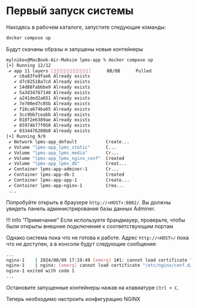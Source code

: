 # Первый запуск системы

Находясь в рабочем каталоге, запустите следующие команды:

``` bash title="~/lpms-app"
docker compose up 
```

Будут скачаны образы и запущены новые контейнеры

``` bash title="~/lpms-app"
mylnikov@MacBook-Air-Maksim lpms-app % docker compose up
[+] Running 12/12
 ✔ app 11 layers [⣿⣿⣿⣿⣿⣿⣿⣿⣿⣿⣿]      0B/0B      Pulled                      2.6s 
   ✔ c6a83fedfae6 Already exists                                           0.0s 
   ✔ d7c82518a7cd Already exists                                           0.0s 
   ✔ 14d88fabbbe9 Already exists                                           0.0s 
   ✔ 5a3d34767148 Already exists                                           0.0s 
   ✔ a241ded2a651 Already exists                                           0.0s 
   ✔ 7e700ed7c05b Already exists                                           0.0s 
   ✔ f16ca674ba65 Already exists                                           0.0s 
   ✔ 3cc9bb7ceabb Already exists                                           0.0s 
   ✔ 018f2e6389ae Already exists                                           0.0s 
   ✔ 85974b77f050 Already exists                                           0.0s 
   ✔ 0334476208b0 Already exists                                           0.0s 
[+] Running 9/9
 ✔ Network lpms-app_default           Create...                            0.2s 
 ✔ Volume "lpms-app_lpms_static"      C...                                 0.0s 
 ✔ Volume "lpms-app_lpms_media"       Cr...                                0.0s 
 ✔ Volume "lpms-app_lpms_nginx_conf"  Created                              0.0s 
 ✔ Volume "lpms-app_lpms_db"          Creat...                             0.0s 
 ✔ Container lpms-app-adminer-1       Cr...                                0.3s 
 ✔ Container lpms-app-db-1            Created                              0.3s 
 ✔ Container lpms-app-app-1           Create...                            1.1s 
 ✔ Container lpms-app-nginx-1         Crea...                              0.2s 
 ...
```

Попробуйте открыть в браузере `http://<HOST>:8082/`. Вы должны увидеть панель администрирования базы данных Adminer.

!!! info "Примечание" 
    Если используете брандмауер, проверьте, чтобы были открыты внешние подключения к соответствующим портам

Однако система пока что не готова к работе. Адрес `http://<HOST>/` пока что не доступен, а в консоли будут следующие сообщения:

``` bash title="~/lpms-app"
...
nginx-1    | 2024/08/09 17:19:49 [emerg] 1#1: cannot load certificate "/etc/nginx/conf.d/cert1.pem": BIO_new_file() failed (SSL: error:80000002:system library::No such file or directory:calling fopen(/etc/nginx/conf.d/cert1.pem, r) error:10000080:BIO routines::no such file)
nginx-1    | nginx: [emerg] cannot load certificate "/etc/nginx/conf.d/cert1.pem": BIO_new_file() failed (SSL: error:80000002:system library::No such file or directory:calling fopen(/etc/nginx/conf.d/cert1.pem, r) error:10000080:BIO routines::no such file)
nginx-1 exited with code 1
...
```

Остановите запущенные контейнеры нажав на клавиатуре `Ctrl + C`.

Теперь необходимо настроить конфигурацию NGINX